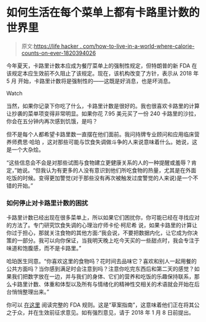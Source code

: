 # 如何生活在每个菜单上都有卡路里计数的世界里

> 原文:[https://life hacker . com/how-to-live-in-a-world-where-calorie-counts-on-ever-1820394026](https://lifehacker.com/how-to-live-in-a-world-where-calorie-counts-are-on-ever-1820394026)

今年夏天，卡路里计数本应成为餐厅菜单上的强制性规定，但特朗普的新 FDA 在该规定本应生效前不久阻止了该规定。现在，该机构改变了方针，表示从 2018 年 5 月 开始，卡路里计数将是强制性的——这既是好消息，也是坏消息。

Watch

当然，如果你记录下你吃了什么，卡路里计数是很好的。我也很喜欢卡路里的计算让抄袭的菜单项变得非常明显。如果你花 7.95 美元买了一份 240 卡路里的沙拉，你会在五分钟内再次感到饥饿，是吗？

但不是每个人都希望卡路里数一直摆在他们面前。我问持牌专业顾问和应用临床营养师费思·哈珀 ，这对那些可能与饮食失调做斗争的人来说意味着什么。她说，这是一个大杂烩。

“这些信息会不会是对那些试图与食物建立更健康关系的人的一种提醒或羞辱？肯定，”她说。“但我认为有更多的人没有意识到他们所吃食物的热量，尤其是在外面吃饭的时候。变得更加警觉(对于那些没有再次被触发过度警觉的人来说)是一个不错的开始。”

### 如何停止对卡路里计数的困扰

卡路里计数已经出现在很多菜单上，所以如果它们困扰你，你可能已经在寻找应对的方法了。专门研究饮食失调的心理治疗师卡伦·柯尼希 说，如果卡路里的计算让你过于担心，那就关注食物的其他方面:“我会说，不要把数据内化，让它成为你决策的一部分。我可以向你保证，当我明天晚上吃今天买的一些甜点时，我会专注于味道和饱腹感，而不是卡路里。”

哈珀医生同意。“你喜欢这里的食物吗？花时间去品味它？喜欢和别人一起用餐的公共方面吗？当你感到满足时会注意到吗？注意你吃完东西后和第二天的感觉？如果我们把数字放在一边，并与我们的身体、它们的营养和吃饭的乐趣保持联系，那么卡路里计数、体重和体型以及所有与情绪化的精神性交相关的术语就会开始在后台悄悄整理出来。”

你可以 [在这里](https://www.federalregister.gov/documents/2017/11/09/2017-24246/menu-labeling-supplemental-guidance-for-industry-availability) 阅读完整的 FDA 规则。这是“草案指南”，这意味着他们正在将其公之于众，并在生效前征求意见。如有强烈意见，请于 2018 年 1 月 8 日前提出。